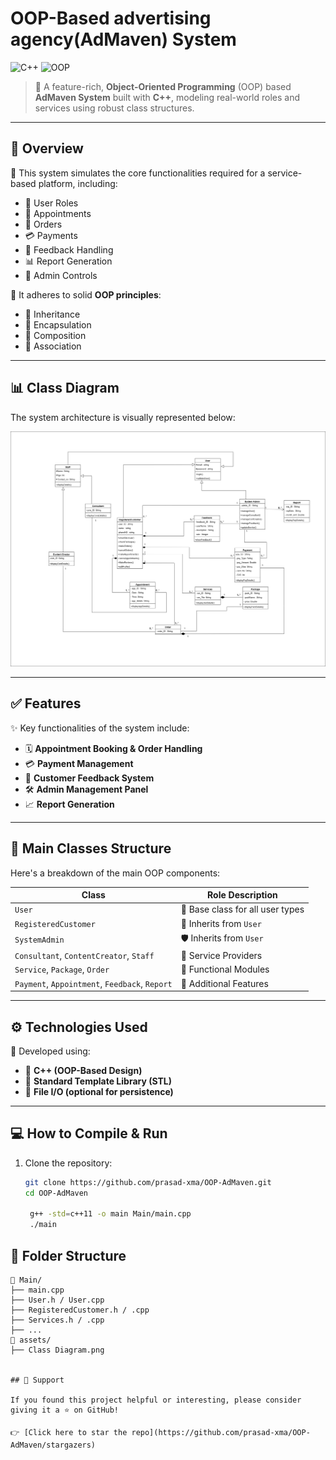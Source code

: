 # OOP-Based advertising agency(AdMaven) System

![C++](https://img.shields.io/badge/Language-C++-00599C?style=for-the-badge&logo=c%2B%2B&logoColor=white)
![OOP](https://img.shields.io/badge/Paradigm-OOP-blueviolet?style=for-the-badge)

> 🎯 A feature-rich, **Object-Oriented Programming** (OOP) based **AdMaven System** built with **C++**, modeling real-world roles and services using robust class structures.

---

## 📌 Overview

🔧 This system simulates the core functionalities required for a service-based platform, including:

- 👥 User Roles
- 📅 Appointments
- 🛒 Orders
- 💳 Payments
- 📝 Feedback Handling
- 📊 Report Generation
- 🔐 Admin Controls

🧭 It adheres to solid **OOP principles**:

- 🧬 Inheritance  
- 🔐 Encapsulation  
- 🧱 Composition  
- 🤝 Association  

---

## 📊 Class Diagram

The system architecture is visually represented below:

![Class Diagram](assets/Class%20Diagram.png)

---

## ✅ Features

✨ Key functionalities of the system include:

- 🗓️ **Appointment Booking & Order Handling**
- 💳 **Payment Management**
- 💬 **Customer Feedback System**
- 🛠️ **Admin Management Panel**
- 📈 **Report Generation**

---

## 🧱 Main Classes Structure

Here's a breakdown of the main OOP components:

| Class                         | Role Description                        |
|------------------------------|------------------------------------------|
| `User`                       | 🧑 Base class for all user types         |
| `RegisteredCustomer`         | 👤 Inherits from `User`                 |
| `SystemAdmin`                | 🛡️ Inherits from `User`                 |
| `Consultant`, `ContentCreator`, `Staff` | 👥 Service Providers       |
| `Service`, `Package`, `Order`| 🛒 Functional Modules                    |
| `Payment`, `Appointment`, `Feedback`, `Report` | 🧾 Additional Features |

---

## ⚙️ Technologies Used

🧰 Developed using:

- 🚀 **C++ (OOP-Based Design)**
- 🧱 **Standard Template Library (STL)**
- 📁 **File I/O (optional for persistence)**

---

## 💻 How to Compile & Run

1. Clone the repository:

   ```bash
   git clone https://github.com/prasad-xma/OOP-AdMaven.git
   cd OOP-AdMaven
    
    g++ -std=c++11 -o main Main/main.cpp
    ./main

## 📂 Folder Structure
```
📁 Main/
├── main.cpp
├── User.h / User.cpp
├── RegisteredCustomer.h / .cpp
├── Services.h / .cpp
├── ...
📁 assets/
├── Class Diagram.png


## 🙌 Support

If you found this project helpful or interesting, please consider giving it a ⭐ on GitHub!

👉 [Click here to star the repo](https://github.com/prasad-xma/OOP-AdMaven/stargazers)